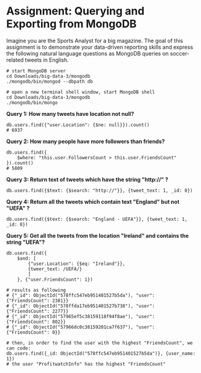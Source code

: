 # Assignment: Querying and Exporting from MongoDB

Imagine you are the Sports Analyst for a big magazine. The goal of this 
assignment is to demonstrate your data-driven reporting skills and express the 
following natural language questions as MongoDB queries on soccer-related tweets
 in English.

```shell
# start MongoDB server
cd Downloads/big-data-3/mongodb
./mongodb/bin/mongod --dbpath db

# open a new terminal shell window, start MongoDB shell
cd Downloads/big-data-3/mongodb
./mongodb/bin/mongo
```

**Query 1: How many tweets have location not null?**

```shell
db.users.find({"user.Location": {$ne: null}}).count()
# 6937
```

**Query 2: How many people have more followers than friends?**

```shell
db.users.find({
    $where: "this.user.FollowersCount > this.user.FriendsCount"
}).count()
# 5809
```

**Query 3: Return text of tweets which have the string "http://" ?**

```shell
db.users.find({$text: {$search: "http://"}}, {tweet_text: 1, _id: 0})
```

**Query 4: Return all the tweets which contain text "England" but not "UEFA" ?**

```shell
db.users.find({$text: {$search: "England - UEFA"}}, {tweet_text: 1, _id: 0})
```

**Query 5: Get all the tweets from the location "Ireland" and contains the 
string "UEFA"?**

```shell
db.users.find({
    $and: [
        {"user.Location": {$eq: "Ireland"}},
        {tweer_text: /UEFA/}
        ]
    }, {"user.FriendsCount": 1})

# results as following
# {"_id": ObjectId("578ffc547eb951401527b5da"), "user": {"FriendsCount": 2381}}
# {"_id": ObjectId("578ffda17eb951401527b738"), "user": {"FriendsCount": 2277}}
# {"_id": ObjectId("57965ef5c38159118f94f8ae"), "user": {"FriendsCount": 802}}
# {"_id": ObjectId("57966dc0c38159201ca7f637"), "user": {"FriendsCount": 0}}

# then, in order to find the user with the highest "FriendsCount", we can code:
db.users.find({_id: ObjectId("578ffc547eb951401527b5da")}, {user_name: 1})
# the user "ProfitwatchInfo" has the highest "FriendsCount"
